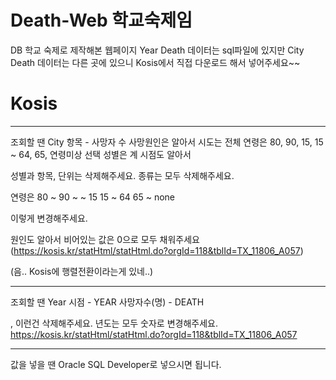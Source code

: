 # Death-Web 학교숙제임
DB 학교 숙제로 제작해본 웹페이지
Year Death 데이터는 sql파일에 있지만 City Death 데이터는 다른 곳에 있으니 Kosis에서 직접 다운로드 해서 넣어주세요~~

# Kosis
***

조회할 땐 City 
    항목 - 사망자 수
    사망원인은 알아서
    시도는 전체
    연령은 80, 90, 15, 15 ~ 64, 65, 연령미상 선택
    성별은 계
    시점도 알아서
    
성별과 항목, 단위는 삭제해주세요.
종류는 모두 삭제해주세요.

연령은 
    80 ~
    90 ~
    ~ 15
    15 ~ 64
    65 ~
    none
    
이렇게 변경해주세요.

원인도 알아서
비어있는 값은 0으로 모두 채워주세요
(https://kosis.kr/statHtml/statHtml.do?orgId=118&tblId=TX_11806_A057)

(음.. Kosis에 행렬전환이라는게 있네..)

***

조회할 땐 Year
    시점 - YEAR
    사망자수(명) - DEATH

, 이런건 삭제해주세요. 년도는 모두 숫자로 변경해주세요.
https://kosis.kr/statHtml/statHtml.do?orgId=118&tblId=TX_11806_A057

***
값을 넣을 땐 Oracle SQL Developer로 넣으시면 됩니다.